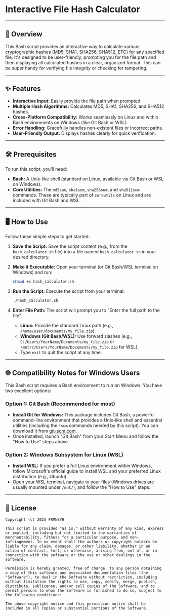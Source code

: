# Interactive File Hash Calculator

---

## 🚀 Overview

This Bash script provides an interactive way to calculate various cryptographic hashes (MD5, SHA1, SHA256, SHA512, ETC) for any specified file. It's designed to be user-friendly, prompting you for the file path and then displaying all calculated hashes in a clear, organized format. This can be super handy for verifying file integrity or checking for tampering.

---

## ✨ Features

* **Interactive Input:** Easily provide the file path when prompted.
* **Multiple Hash Algorithms:** Calculates MD5, SHA1, SHA256, and SHA512 hashes.
* **Cross-Platform Compatibility:** Works seamlessly on Linux and within Bash environments on Windows (like Git Bash or WSL).
* **Error Handling:** Gracefully handles non-existent files or incorrect paths.
* **User-Friendly Output:** Displays hashes clearly for quick verification.

---

## 🛠️ Prerequisites

To run this script, you'll need:

* **Bash:** A Unix-like shell (standard on Linux, available via Git Bash or WSL on Windows).
* **Core Utilities:** The `md5sum`, `sha1sum`, `sha256sum`, and `sha512sum` commands. These are typically part of `coreutils` on Linux and are included with Git Bash and WSL.

---

## 🖥️ How to Use

Follow these simple steps to get started:

1.  **Save the Script:**
    Save the script content (e.g., from the `hash_calculator.sh` file) into a file named `hash_calculator.sh` in your desired directory.

2.  **Make it Executable:**
    Open your terminal (or Git Bash/WSL terminal on Windows) and run:
    ```bash
    chmod +x hash_calculator.sh
    ```

3.  **Run the Script:**
    Execute the script from your terminal:
    ```bash
    ./hash_calculator.sh
    ```

4.  **Enter File Path:**
    The script will prompt you to "Enter the full path to the file".
    * **Linux:** Provide the standard Linux path (e.g., `/home/user/documents/my_file.zip`).
    * **Windows (Git Bash/WSL):** Use forward slashes (e.g., `C:/Users/YourName/Documents/my_file.zip` or `/mnt/c/Users/YourName/Documents/my_file.zip` for WSL).
    * Type `exit` to quit the script at any time.

---

## 🌐 Compatibility Notes for Windows Users

This Bash script requires a Bash environment to run on Windows. You have two excellent options:

### Option 1: Git Bash (Recommended for most)

* **Install Git for Windows:** This package includes Git Bash, a powerful command-line environment that provides a Unix-like shell and essential utilities (including the `*sum` commands needed by this script). You can download it from [git-scm.com](https://git-scm.com/download/win).
* Once installed, launch "Git Bash" from your Start Menu and follow the "How to Use" steps above.

### Option 2: Windows Subsystem for Linux (WSL)

* **Install WSL:** If you prefer a full Linux environment within Windows, follow Microsoft's official guide to install WSL and your preferred Linux distribution (e.g., Ubuntu).
* Open your WSL terminal, navigate to your files (Windows drives are usually mounted under `/mnt/`), and follow the "How to Use" steps.

---

## 📄 License

```text
Copyright (c) 2025 FRMNSYH

This script is provided "as is," without warranty of any kind, express or implied, including but not limited to the warranties of merchantability, fitness for a particular purpose, and non-infringement. In no event shall the authors or copyright holders be liable for any claim, damages, or other liability, whether in an action of contract, tort, or otherwise, arising from, out of, or in connection with the software or the use or other dealings in the software.

Permission is hereby granted, free of charge, to any person obtaining a copy of this software and associated documentation files (the "Software"), to deal in the Software without restriction, including without limitation the rights to use, copy, modify, merge, publish, distribute, sublicense, and/or sell copies of the Software, and to permit persons to whom the Software is furnished to do so, subject to the following conditions:

The above copyright notice and this permission notice shall be included in all copies or substantial portions of the Software.
